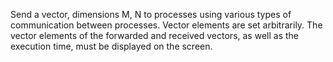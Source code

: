 Send a vector, dimensions M, N to processes using various types of communication between processes. Vector elements are set arbitrarily. The vector elements of the forwarded and received vectors, as well as the execution time, must be displayed on the screen.
